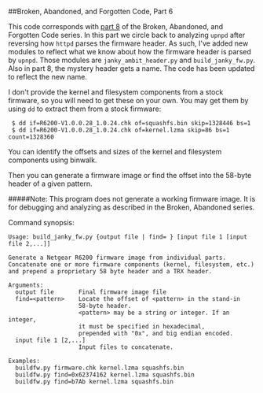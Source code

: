 ##Broken, Abandoned, and Forgotten Code, Part 6

This code corresponds with [part 8](http://shadow-file.blogspot.com/2015/06/abandoned-part-08.html) of the Broken, Abandoned, and Forgotten Code series. In this part we circle back to analyzing ``upnpd`` after reversing how ``httpd`` parses the firmware header. As such, I've added new modules to reflect what we know about how the firmware header is parsed by ``upnpd``. Those modules are ``janky_ambit_header.py`` and ``build_janky_fw.py``. Also in part 8, the mystery header gets a name. The code has been updated to reflect the new name.

I don't provide the kernel and filesystem components from a stock firmware, so you will need to get these on your own. You may get them by using `dd` to extract them from a stock firmware:

     $ dd if=R6200-V1.0.0.28_1.0.24.chk of=squashfs.bin skip=1328446 bs=1
     $ dd if=R6200-V1.0.0.28_1.0.24.chk of=kernel.lzma skip=86 bs=1 count=1328360

You can identify the offsets and sizes of the kernel and filesystem components using binwalk.

Then you can generate a firmware image or find the offset into the 58-byte header of a given pattern.

#####Note: This program does not generate a working firmware image. It is for debugging and analyzing as described in the Broken, Abandoned series.

Command synopsis:

    Usage: build_janky_fw.py {output file | find= } [input file 1 [input file 2,...]]

    Generate a Netgear R6200 firmware image from individual parts.
    Concatenate one or more firmware components (kernel, filesystem, etc.)
    and prepend a proprietary 58 byte header and a TRX header.

    Arguments:
      output file   	Final firmware image file
      find=<pattern>	Locate the offset of <pattern> in the stand-in
                    	58-byte header.
                    	<pattern> may be a string or integer. If an integer,
                    	it must be specified in hexadecimal,
                    	prepended with "0x", and big endian encoded.
      input file 1 [2,...]
                    	Input files to concatenate.

    Examples:
      buildfw.py firmware.chk kernel.lzma squashfs.bin
      buildfw.py find=0x62374162 kernel.lzma squashfs.bin
      buildfw.py find=b7Ab kernel.lzma squashfs.bin
